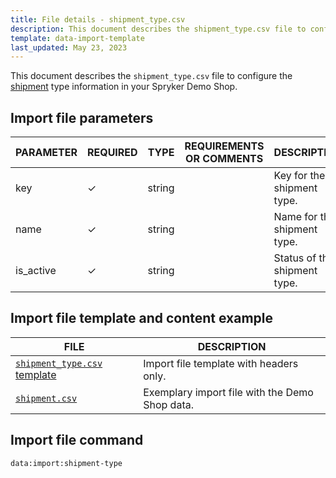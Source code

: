 ```yaml
---
title: File details - shipment_type.csv
description: This document describes the shipment_type.csv file to configure the Shipment information in your Spryker Demo Shop.
template: data-import-template
last_updated: May 23, 2023
---
```


This document describes the `shipment_type.csv` file to configure the [shipment](/docs/pbc/all/carrier-management/base-shop/shipment-feature-overview.html) type information in your Spryker Demo Shop.

## Import file parameters

| PARAMETER | REQUIRED | TYPE | REQUIREMENTS OR COMMENTS | DESCRIPTION |
|---|---|---|---|---|
| key | &check; | string | | Key for the shipment type. |
| name | &check; | string | | Name for the shipment type. |
| is_active | &check; | string | | Status of the shipment type. |


## Import file template and content example

| FILE | DESCRIPTION |
|---|---|
| [`shipment_type.csv` template](https://spryker.s3.eu-central-1.amazonaws.com/docs/pbc/all/carrier-management/base-shop/import-and-export-data/file-details-shipment-type.csv.md/shipment_type.csv) | Import file template with headers only. |
| [`shipment.csv`](https://spryker.s3.eu-central-1.amazonaws.com/docs/pbc/all/carrier-management/base-shop/import-and-export-data/file-details-shipment-type.csv.md/template_shipment_type.csv) | Exemplary import file with the Demo Shop data. |

## Import file command

```bash
data:import:shipment-type
```